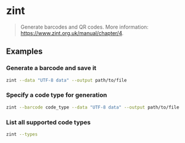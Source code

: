 # zint

> Generate barcodes and QR codes. More information: <https://www.zint.org.uk/manual/chapter/4>.

## Examples

### Generate a barcode and save it

```bash
zint --data "UTF-8 data" --output path/to/file
```

### Specify a code type for generation

```bash
zint --barcode code_type --data "UTF-8 data" --output path/to/file
```

### List all supported code types

```bash
zint --types
```
